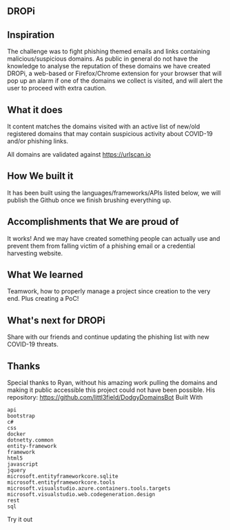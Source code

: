 
DROPi
---

Inspiration
---
The challenge was to fight phishing themed emails and links containing malicious/suspicious domains. As public in general do not have the knowledge to analyse the reputation of these domains we have created DROPi, a web-based or Firefox/Chrome extension for your browser that will pop up an alarm if one of the domains we collect is visited, and will alert the user to proceed with extra caution.

What it does
---
It content matches the domains visited with an active list of new/old registered domains that may contain suspicious activity about COVID-19 and/or phishing links.

All domains are validated against https://urlscan.io

How We built it
---

It has been built using the languages/frameworks/APIs listed below, we will publish the Github once we finish brushing everything up.

Accomplishments that We are proud of
---

It works! And we may have created something people can actually use and prevent them from falling victim of a phishing email or a credential harvesting website.

What We learned
---

Teamwork, how to properly manage a project since creation to the very end. Plus creating a PoC!

What's next for DROPi
---

Share with our friends and continue updating the phishing list with new COVID-19 threats.

Thanks
---
Special thanks to Ryan, without his amazing work pulling the domains and making it public accessible this project could not have been possible. His repository: https://github.com/littl3field/DodgyDomainsBot
Built With

    api
    bootstrap
    c#
    css
    docker
    dotnetty.common
    entity-framework
    framework
    html5
    javascript
    jquery
    microsoft.entityframeworkcore.sqlite
    microsoft.entityframeworkcore.tools
    microsoft.visualstudio.azure.containers.tools.targets
    microsoft.visualstudio.web.codegeneration.design
    rest
    sql

Try it out
